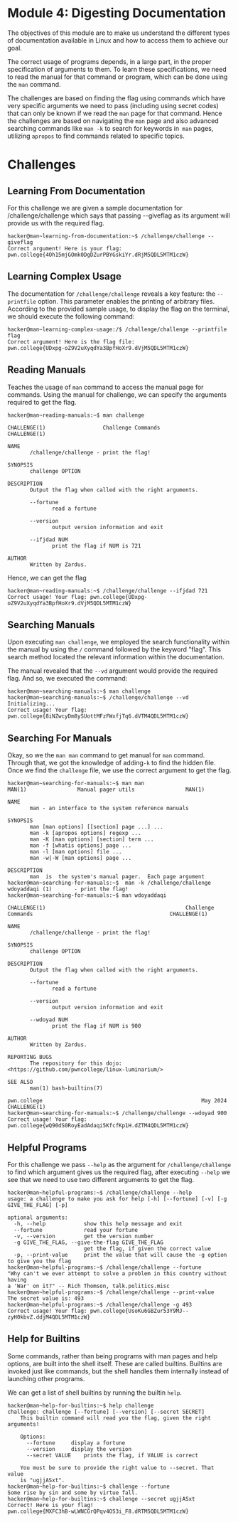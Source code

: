 # Module 4: Digesting Documentation
The objectives of this module are to make us understand the different types of documentation available in Linux and how to access them to achieve our goal.

The correct usage of programs depends, in a large part, in the proper specification of arguments to them. To learn these specifications, we need to read the manual for that command or program, which can be done using the `man` command.

The challenges are based on finding the flag using commands which have very specific arguments we need to pass (including using secret codes) that can only be known if we read the `man` page for that command. Hence the challenges are based on navigating the `man` page and also advanced searching commands like `man -k` to search for keywords in` man` pages, utilizing `apropos` to find commands related to specific topics.
# Challenges
## Learning From Documentation
For this challenge we are given a sample documentation for /challenge/challenge which says that passing --giveflag as its argument will provide us with the required flag.
```
hacker@man~learning-from-documentation:~$ /challenge/challenge --giveflag
Correct argument! Here is your flag:
pwn.college{4Oh15mjGOmk0DgDZurPBYGskiYr.dRjM5QDL5MTM1czW}
```
## Learning Complex Usage
The documentation for `/challenge/challenge` reveals a key feature: the `--printfile` option. This parameter enables the printing of arbitrary files. According to the provided sample usage, to display the flag on the terminal, we should execute the following command:

```
hacker@man~learning-complex-usage:/$ /challenge/challenge --printfile flag
Correct argument! Here is the flag file:
pwn.college{UDxpg-oZ9V2uXyqdYa3BpfHoXr9.dVjM5QDL5MTM1czW}
```
## Reading Manuals
Teaches the usage of `man` command to access the manual page for commands. Using the manual for challenge, we can specify the arguments required to get the flag.
```
hacker@man~reading-manuals:~$ man challenge

CHALLENGE(1)                  Challenge Commands                  CHALLENGE(1)

NAME
       /challenge/challenge - print the flag!

SYNOPSIS
       challenge OPTION

DESCRIPTION
       Output the flag when called with the right arguments.

       --fortune
              read a fortune

       --version
              output version information and exit

       --ifjdad NUM
              print the flag if NUM is 721

AUTHOR
       Written by Zardus.
```

Hence, we can get the flag
```
hacker@man~reading-manuals:~$ /challenge/challenge --ifjdad 721
Correct usage! Your flag: pwn.college{UDxpg-oZ9V2uXyqdYa3BpfHoXr9.dVjM5QDL5MTM1czW}
```
## Searching Manuals
Upon executing `man challenge`, we employed the search functionality within the manual by using the `/` command followed by the keyword "flag". This search method located the relevant information within the documentation.

The manual revealed that the `--vd` argument would provide the required flag. And so, we executed the command:

```
hacker@man~searching-manuals:~$ man challenge
hacker@man~searching-manuals:~$ /challenge/challenge --vd
Initializing...
Correct usage! Your flag: pwn.college{8iNZwcyDm8ySUottMFzFWxfjTq6.dVTM4QDL5MTM1czW}
```
## Searching For Manuals
Okay, so we  the `man man` command to get manual for `man` command. Through that, we got the knowledge of adding`-k` to find the hidden file. Once we find the `challenge` file, we use the correct argument to get the flag.
```
hacker@man~searching-for-manuals:~$ man man
MAN(1)                Manual pager utils                MAN(1)

NAME
       man - an interface to the system reference manuals

SYNOPSIS
       man [man options] [[section] page ...] ...
       man -k [apropos options] regexp ...
       man -K [man options] [section] term ...
       man -f [whatis options] page ...
       man -l [man options] file ...
       man -w|-W [man options] page ...

DESCRIPTION
       man  is  the system's manual pager.  Each page argument
hacker@man~searching-for-manuals:~$  man -k /challenge/challenge
wdoyaddaqi (1)       - print the flag!
hacker@man~searching-for-manuals:~$ man wdoyaddaqi

CHALLENGE(1)                                            Challenge Commands                                           CHALLENGE(1)

NAME
       /challenge/challenge - print the flag!

SYNOPSIS
       challenge OPTION

DESCRIPTION
       Output the flag when called with the right arguments.

       --fortune
              read a fortune

       --version
              output version information and exit

       --wdoyad NUM
              print the flag if NUM is 900

AUTHOR
       Written by Zardus.

REPORTING BUGS
       The repository for this dojo: <https://github.com/pwncollege/linux-luminarium/>

SEE ALSO
       man(1) bash-builtins(7)

pwn.college                                                  May 2024                                                CHALLENGE(1)
hacker@man~searching-for-manuals:~$ /challenge/challenge --wdoyad 900
Correct usage! Your flag: pwn.college{wQ90dS0RoyEadAdaqi5KfcfKp1H.dZTM4QDL5MTM1czW}
```
## Helpful Programs
For this challenge we pass `--help` as the argument for `/challenge/challenge` to find which argument gives us the required flag, after executing `--help` we see that we need to use two different arguments to get the flag.
```
hacker@man~helpful-programs:~$ /challenge/challenge --help
usage: a challenge to make you ask for help [-h] [--fortune] [-v] [-g GIVE_THE_FLAG] [-p]

optional arguments:
  -h, --help            show this help message and exit
  --fortune             read your fortune
  -v, --version         get the version number
  -g GIVE_THE_FLAG, --give-the-flag GIVE_THE_FLAG
                        get the flag, if given the correct value
  -p, --print-value     print the value that will cause the -g option to give you the flag
hacker@man~helpful-programs:~$ /challenge/challenge --fortune
"Why can't we ever attempt to solve a problem in this country without having
a 'War' on it?" -- Rich Thomson, talk.politics.misc
hacker@man~helpful-programs:~$ /challenge/challenge --print-value
The secret value is: 493
hacker@man~helpful-programs:~$ /challenge/challenge -g 493
Correct usage! Your flag: pwn.college{UsoKu6GBZur53Y9MJ--zyH0kbvZ.ddjM4QDL5MTM1czW}
```
## Help for Builtins
Some commands, rather than being programs with man pages and help options, are built into the shell itself. These are called builtins. Builtins are invoked just like commands, but the shell handles them internally instead of launching other programs.

We can get a list of shell builtins by running the builtin `help`.

```
hacker@man~help-for-builtins:~$ help challenge
challenge: challenge [--fortune] [--version] [--secret SECRET]
    This builtin command will read you the flag, given the right arguments!
    
    Options:
      --fortune		display a fortune
      --version		display the version
      --secret VALUE	prints the flag, if VALUE is correct

    You must be sure to provide the right value to --secret. That value
    is "ugjjASxt".
hacker@man~help-for-builtins:~$ challenge --fortune
Some rise by sin and some by virtue fall.
hacker@man~help-for-builtins:~$ challenge --secret ugjjASxt
Correct! Here is your flag!
pwn.college{MXFC3hB-wLWNCGrQPqv4O53i_F8.dRTM5QDL5MTM1czW}
```
